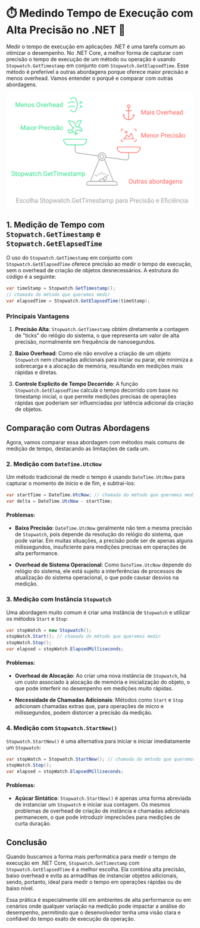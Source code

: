 # ⏱️ Medindo Tempo de Execução com Alta Precisão no .NET 🎯

Medir o tempo de execução em aplicações .NET é uma tarefa comum ao otimizar o desempenho. No .NET Core, a melhor forma de capturar com precisão o tempo de execução de um método ou operação é usando `Stopwatch.GetTimestamp` em conjunto com `Stopwatch.GetElapsedTime`. Esse método é preferível a outras abordagens porque oferece maior precisão e menos overhead. Vamos entender o porquê e comparar com outras abordagens.

![Escolha Stopwatch.GetTimestamp para Precisão e Eficiência](assets/image5.png)

## 1. Medição de Tempo com `Stopwatch.GetTimestamp` e `Stopwatch.GetElapsedTime`

O uso do `Stopwatch.GetTimestamp` em conjunto com `Stopwatch.GetElapsedTime` oferece precisão ao medir o tempo de execução, sem o overhead de criação de objetos desnecessários. A estrutura do código é a seguinte:

```csharp
var timeStamp = Stopwatch.GetTimestamp();
// chamada do método que queremos medir
var elapsedTime = Stopwatch.GetElapsedTime(timeStamp);
```

### Principais Vantagens

1. **Precisão Alta**: `Stopwatch.GetTimestamp` obtém diretamente a contagem de "ticks" do relógio do sistema, o que representa um valor de alta precisão, normalmente em frequência de nanosegundos.
  
2. **Baixo Overhead**: Como ele não envolve a criação de um objeto `Stopwatch` nem chamadas adicionais para iniciar ou parar, ele minimiza a sobrecarga e a alocação de memória, resultando em medições mais rápidas e diretas.

3. **Controle Explícito de Tempo Decorrido**: A função `Stopwatch.GetElapsedTime` calcula o tempo decorrido com base no timestamp inicial, o que permite medições precisas de operações rápidas que poderiam ser influenciadas por latência adicional da criação de objetos.

## Comparação com Outras Abordagens

Agora, vamos comparar essa abordagem com métodos mais comuns de medição de tempo, destacando as limitações de cada um.

### 2. Medição com `DateTime.UtcNow`

Um método tradicional de medir o tempo é usando `DateTime.UtcNow` para capturar o momento de início e de fim, e subtraí-los:

```csharp
var startTime = DateTime.UtcNow; // chamada do método que queremos medir 
var delta = DateTime.UtcNow - startTime;
```

#### Problemas:
- **Baixa Precisão**: `DateTime.UtcNow` geralmente não tem a mesma precisão de `Stopwatch`, pois depende da resolução do relógio do sistema, que pode variar. Em muitas situações, a precisão pode ser de apenas alguns milissegundos, insuficiente para medições precisas em operações de alta performance.
  
- **Overhead de Sistema Operacional**: Como `DateTime.UtcNow` depende do relógio do sistema, ele está sujeito a interferências de processos de atualização do sistema operacional, o que pode causar desvios na medição.

### 3. Medição com Instância `Stopwatch`

Uma abordagem muito comum é criar uma instância de `Stopwatch` e utilizar os métodos `Start` e `Stop`:

```csharp
var stopWatch = new Stopwatch(); 
stopWatch.Start(); // chamada do método que queremos medir 
stopWatch.Stop(); 
var elapsed = stopWatch.ElapsedMilliseconds;
```

#### Problemas:
- **Overhead de Alocação**: Ao criar uma nova instância de `Stopwatch`, há um custo associado à alocação de memória e inicialização do objeto, o que pode interferir no desempenho em medições muito rápidas.
  
- **Necessidade de Chamadas Adicionais**: Métodos como `Start` e `Stop` adicionam chamadas extras que, para operações de micro e milissegundos, podem distorcer a precisão da medição.

### 4. Medição com `Stopwatch.StartNew()`

`Stopwatch.StartNew()` é uma alternativa para iniciar e iniciar imediatamente um `Stopwatch`:

```csharp
var stopWatch = Stopwatch.StartNew(); // chamada do método que queremos medir 
stopWatch.Stop(); 
var elapsed = stopWatch.ElapsedMilliseconds;
```


#### Problemas:
- **Açúcar Sintático**: `Stopwatch.StartNew()` é apenas uma forma abreviada de instanciar um `Stopwatch` e iniciar sua contagem. Os mesmos problemas de overhead de criação de instância e chamadas adicionais permanecem, o que pode introduzir imprecisões para medições de curta duração.

## Conclusão

Quando buscamos a forma mais performática para medir o tempo de execução em .NET Core, `Stopwatch.GetTimestamp` com `Stopwatch.GetElapsedTime` é a melhor escolha. Ela combina alta precisão, baixo overhead e evita as armadilhas de instanciar objetos adicionais, sendo, portanto, ideal para medir o tempo em operações rápidas ou de baixo nível.

Essa prática é especialmente útil em ambientes de alta performance ou em cenários onde qualquer variação na medição pode impactar a análise do desempenho, permitindo que o desenvolvedor tenha uma visão clara e confiável do tempo exato de execução da operação.
